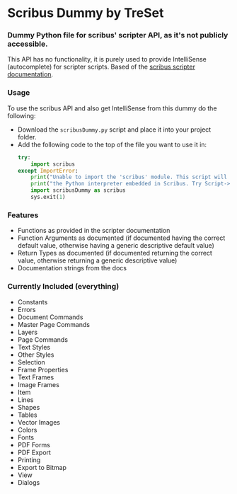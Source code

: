 # Scribus Dummy by TreSet

### Dummy Python file for scribus' scripter API, as it's not publicly accessible.
This API has no functionality, it is purely used to provide IntelliSense (autocomplete) for scripter scripts.
Based of the [scribus scripter documentation](https://impagina.org/scribus-scripter-api/).

### Usage
To use the scribus API and also get IntelliSense from this dummy do the following:
- Download the ``scribusDummy.py`` script and place it into your project folder.
- Add the following code to the top of the file you want to use it in:
    ```python
    try:
        import scribus
    except ImportError:
        print("Unable to import the 'scribus' module. This script will only run within")
        print("the Python interpreter embedded in Scribus. Try Script->Execute Script.")
        import scribusDummy as scribus
        sys.exit(1)
    ```
  
### Features
- Functions as provided in the scripter documentation
- Function Arguments as documented (if documented having the correct default value, otherwise having a generic descriptive default value)
- Return Types as documented (if documented returning the correct value, otherwise returning a generic descriptive value)
- Documentation strings from the docs

### Currently Included (everything)
- Constants
- Errors
- Document Commands
- Master Page Commands
- Layers
- Page Commands
- Text Styles
- Other Styles
- Selection
- Frame Properties
- Text Frames
- Image Frames
- Item
- Lines
- Shapes
- Tables
- Vector Images
- Colors
- Fonts
- PDF Forms
- PDF Export
- Printing
- Export to Bitmap
- View
- Dialogs